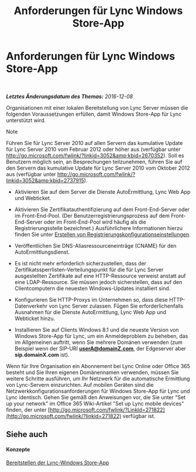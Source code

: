 ﻿---
title: Anforderungen für Lync Windows Store-App
TOCTitle: Anforderungen für Lync Windows Store-App
ms:assetid: 5f2e0a40-8450-4f61-b6f6-913fc1906020
ms:mtpsurl: https://technet.microsoft.com/de-de/library/JJ823129(v=OCS.15)
ms:contentKeyID: 52056347
ms.date: 12/10/2016
mtps_version: v=OCS.15
ms.translationtype: HT
---

# Anforderungen für Lync Windows Store-App

 

_**Letztes Änderungsdatum des Themas:** 2016-12-08_

Organisationen mit einer lokalen Bereitstellung von Lync Server müssen die folgenden Voraussetzungen erfüllen, damit Windows Store-App für Lync unterstützt wird.


> [!NOTE]
> Führen Sie für Lync Server 2010 auf allen Servern das kumulative Update für Lync Server 2010 vom Februar 2012 oder höher aus (verfügbar unter <A class=uri href="http://go.microsoft.com/fwlink/?linkid=3052%26kbid=2670352">http://go.microsoft.com/fwlink/?linkid=3052&amp;kbid=2670352</A>). Soll es Benutzern möglich sein, an Besprechungen teilzunehmen, führen Sie auf den Servern das kumulative Update für Lync Server 2010 vom Oktober 2012 aus (verfügbar unter <A class=uri href="http://go.microsoft.com/fwlink/?linkid=3052%26kbid=2737915">http://go.microsoft.com/fwlink/?linkid=3052&amp;kbid=2737915</A>).



  - Aktivieren Sie auf dem Server die Dienste AutoErmittlung, Lync Web App und Webticket.

  - Aktivieren Sie Zertifikatauthentifizierung auf dem Front-End-Server oder im Front-End-Pool. (Der Benutzerregistrierungsprozess auf dem Front-End-Server oder im Front-End-Pool wird häufig als die Registrierungsstelle bezeichnet.) Ausführlichere Informationen hierzu finden Sie unter [Erstellen von Registrierungskonfigurationseinstellungen](lync-server-2013-create-registrar-configuration-settings.md).

  - Veröffentlichen Sie DNS-Aliasressourceneinträge (CNAME) für den AutoErmittlungsdienst.

  - Es ist nicht mehr erforderlich sicherzustellen, dass der Zertifikatssperrlisten-Verteilungspunkt für die für Lync Server ausgestellten Zertifikate auf eine HTTP-Ressource verweist anstatt auf eine LDAP-Ressource. Sie müssen jedoch sicherstellen, dass auf den Clientcomputern die neuesten Windows-Updates installiert sind.

  - Konfigurieren Sie HTTP-Proxys im Unternehmen so, dass diese HTTP-Datenverkehr von Lync Server zulassen. Fügen Sie erforderlichenfalls Ausnahmen für die Dienste AutoErmittlung, Lync Web App und Webticket hinzu.

  - Installieren Sie auf Clients Windows 8.1 und die neueste Version von Windows Store-App für Lync, um ein Anmeldeproblem zu beheben, das im Allgemeinen auftritt, wenn Sie mehrere Domänen verwenden (zum Beispiel wenn der SIP-URI **userA@domainZ.com**, der Edgeserver aber **sip.domainX.com** ist).

Wenn für Ihre Organisation ein Abonnement bei Lync Online oder Office 365 besteht und Sie Ihren eigenen Domänennamen verwenden, müssen Sie weitere Schritte ausführen, um Ihr Netzwerk für die automatische Ermittlung von Lync-Servern einzurichten. Auf mobilen Geräten sind die Netzwerkkonfigurationsanforderungen für Windows Store-App für Lync und Lync identisch. Gehen Sie gemäß den Anweisungen vor, die Sie unter "Set up your network" im Office 365 Wiki-Artikel "Set up Lync mobile devices" finden, der unter [http://go.microsoft.com/fwlink/?LinkId=271822](http://go.microsoft.com/fwlink/?linkid=271822) verfügbar ist.

## Siehe auch

#### Konzepte

[Bereitstellen der Lync-Windows Store-App](lync-server-2013-deploying-lync-windows-store-app.md)

